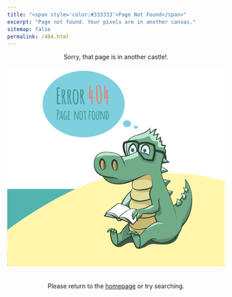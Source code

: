 ```yaml
---
title: "<span style='color:#333333'>Page Not Found</span>"
excerpt: "Page not found. Your pixels are in another canvas."
sitemap: false
permalink: /404.html
---
```




<div style="text-align: center;">
    <p>Sorry, that page is in another castle!.</p>
    <img src="images/error404.png" alt="Error 404" style="max-width: 100%; height: auto; margin-top: 10px;margin-bottom: 20px;">
    <p>Please return to the <a href="/">homepage</a> or try searching.</p>
</div>


<script type="text/javascript">
  var GOOG_FIXURL_LANG = 'en';
  var GOOG_FIXURL_SITE = '{{https://cristhianjaramillo.github.io}}'
</script>
<script type="text/javascript"
  src="//linkhelp.clients.google.com/tbproxy/lh/wm/fixurl.js">
</script>

